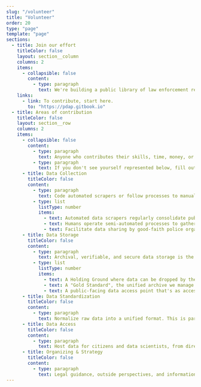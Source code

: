 ```yaml
---
slug: "/volunteer"
title: "Volunteer"
order: 20
type: "page"
template: "page"
sections:
  - title: Join our effort
    titleColor: false
    layout: section__column
    columns: 2
    items:
      - collapsible: false
        content:
          - type: paragraph
            text: We're building a public library of law enforcement related records. We're from different backgrounds, and each of us has different motivations, but united toward that goal.
    links:
      - link: To contribute, start here.
        to: "https://pdap.gitbook.io"
  - title: Areas of contribution
    titleColor: false
    layout: section__row
    columns: 2
    items:
      - collapsible: false
        content:
          - type: paragraph
            text: Anyone who contributes their skills, time, money, or energy moves us forward, and has a seat at the table.
          - type: paragraph
            text: If you don't see yourself represented below, fill out the intake form linked above to let us know how you'd like to help.
      - title: Data Collection
        titleColor: false
        content:
          - type: paragraph
            text: Code automated scrapers or follow processes to manually collect data. Most non-coding PDAP members are data collectors.
          - type: list
            listType: number
            items:
              - text: Automated data scrapers regularly consolidate public police information.
              - text: Humans operate semi-automated processes to gather public information.
              - text: Facilitate data sharing by good-faith police organizations.
      - title: Data Storage
        titleColor: false
        content:
          - type: paragraph
            text: Archival, verifiable, and secure data storage is the core of our mission.
          - type: list
            listType: number
            items:
              - text: A Holding Ground where data can be dropped by the public, and is then checked for integrity and security.
              - text: A "Gold Standard", the unified archive we manage and the primary source for data consumers.
              - text: A public-facing data access point that's as accessible and uniform as possible.
      - title: Data Standardization
        titleColor: false
        content:
          - type: paragraph
            text: Normalize raw data into a unified format. This is part of what makes data useful at a large scale.
      - title: Data Access
        titleColor: false
        content:
          - type: paragraph
            text: Host data for citizens and data scientists, from direct downloads to API web hooks.
      - title: Organizing & Strategy
        titleColor: false
        content:
          - type: paragraph
            text: Legal guidance, outside perspectives, and information security. If you can help us operate an ethical nonprofit, we would love to hear from you.
---
```


